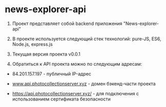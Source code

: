 # news-explorer-api

1. Проект представляет собой backend приложения "News-explorer-api"

2. В проекте используется следующий стек технологий: pure-JS, ES6, Node.js, express.js

3. Текущая версия проекта v0.0.1

4. Обратиться к API проекта можно по следующим адресам:


  - 84.201.157.197 - публичный IP-адрес

  - www.api.photocollectionserver.xyz - домен бэкенд-части проекта

  - https://api.photocollectionserver.xyz/ - для подключения с использованием сертификата безопасности
